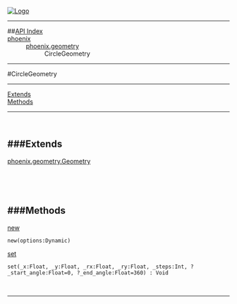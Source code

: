 
[![Logo](../../../images/logo.png)](../../../index.html)

---


##[API Index](../../../api/index.html#phoenix.geometry)   
[phoenix](../)     
&emsp;&emsp;&emsp;[phoenix.geometry](./)   
&emsp;&emsp;&emsp;&emsp;&emsp;&emsp;CircleGeometry

---

#CircleGeometry


---


[Extends](#Extends)   
[Methods](#Methods)   


---

&nbsp;   

<a class="lift" name="Extends" ></a>
###Extends   
---
<a class="lift" name="phoenix.geometry.Geometry" href="{{{rel_path}}}api/phoenix/geometry/Geometry.html">phoenix.geometry.Geometry</a>

&nbsp;   

&nbsp;   

<a class="lift" name="Methods" ></a>
###Methods   
---
<a class="lift" name="new" href="#new">new</a>



`new(options:Dynamic) `

<span class="small_desc_flat">  </span>   

<a class="lift" name="set" href="#set">set</a>



`set(_x:Float, _y:Float, _rx:Float, _ry:Float, _steps:Int, ?_start_angle:Float=0, ?_end_angle:Float=360) : Void`

<span class="small_desc_flat">  </span>   



&nbsp;
&nbsp;
&nbsp;

---  


&nbsp;   
&nbsp;   